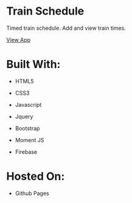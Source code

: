 # Train Schedule

Timed train schedule. Add and view train times.

[View App](https://wyatt-1996.github.io/train-schedule/)

# Built With:

- HTML5

- CSS3

- Javascript

- Jquery

- Bootstrap

- Moment JS

- Firebase

# Hosted On: 

- Github Pages